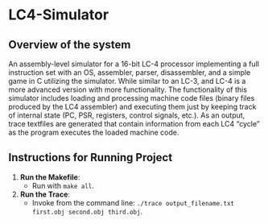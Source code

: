 # LC4-Simulator


## Overview of the system
An assembly-level simulator for a 16-bit LC-4 processor implementing a full instruction set with an OS, assembler, parser, disassembler, and a simple game in C utilizing the simulator. While similar to an LC-3, and LC-4 is a more advanced version with more functionality. The functionality of this simulator includes loading and processing machine code files (binary files produced by the LC4 assembler) and executing them just by keeping track of internal state (PC, PSR, registers, control signals, etc.). As an output, trace textfiles are generated that contain information from each LC4 “cycle” as the program executes the loaded machine code. 

## Instructions for Running Project
1. **Run the Makefile**:
   - Run with `make all`.
2. **Run the Trace**:
   - Invoke from the command line: `./trace output_filename.txt first.obj second.obj third.obj`.


